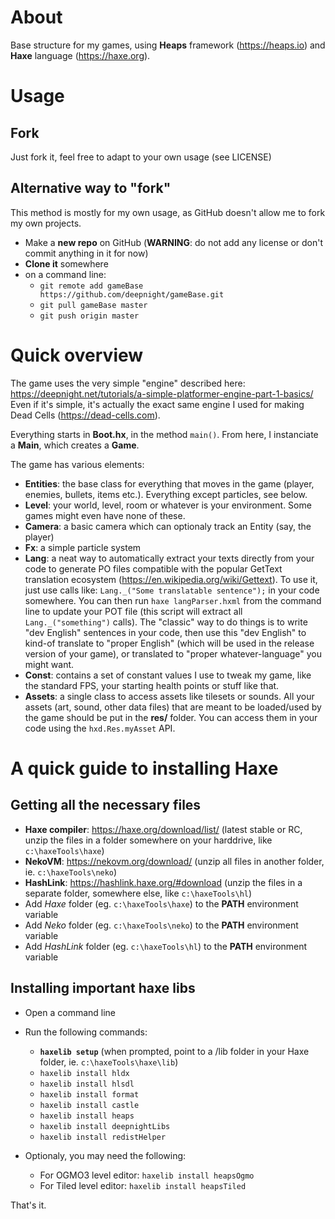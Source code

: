 # About

Base structure for my games, using **Heaps** framework (https://heaps.io) and **Haxe** language (https://haxe.org).

# Usage

## Fork

Just fork it, feel free to adapt to your own usage (see LICENSE)

## Alternative way to "fork"

This method is mostly for my own usage, as GitHub doesn't allow me to fork my own projects.

- Make a **new repo** on GitHub (**WARNING**: do not add any license or don't commit anything in it for now)
- **Clone it** somewhere
- on a command line:
  - `git remote add gameBase https://github.com/deepnight/gameBase.git`
  - `git pull gameBase master`
  - `git push origin master`

# Quick overview

The game uses the very simple "engine" described here: https://deepnight.net/tutorials/a-simple-platformer-engine-part-1-basics/
Even if it's simple, it's actually the exact same engine I used for making Dead Cells (https://dead-cells.com).

Everything starts in **Boot.hx**, in the method `main()`. From here, I instanciate a **Main**, which creates a **Game**.

The game has various elements:
- **Entities**: the base class for everything that moves in the game (player, enemies, bullets, items etc.). Everything except particles, see below.
- **Level**: your world, level, room or whatever is your environment. Some games might even have none of these.
- **Camera**: a basic camera which can optionaly track an Entity (say, the player)
- **Fx**: a simple particle system
- **Lang**: a neat way to automatically extract your texts directly from your code to generate PO files compatible with the popular GetText translation ecosystem (https://en.wikipedia.org/wiki/Gettext). To use it, just use calls like: `Lang._("Some translatable sentence");` in your code somewhere. You can then run `haxe langParser.hxml` from the command line to update your POT file (this script will extract all `Lang._("something")` calls). The "classic" way to do things is to write "dev English" sentences in your code, then use this "dev English" to kind-of translate to "proper English" (which will be used in the release version of your game), or translated to "proper whatever-language" you might want.
- **Const**: contains a set of constant values I use to tweak my game, like the standard FPS, your starting health points or stuff like that.
- **Assets**: a single class to access assets like tilesets or sounds. All your assets (art, sound, other data files) that are meant to be loaded/used by the game should be put in the **res/** folder. You can access them in your code using the `hxd.Res.myAsset` API.

# A quick guide to installing Haxe

## Getting all the necessary files

 - **Haxe compiler**: https://haxe.org/download/list/ (latest stable or RC, unzip the files in a folder somewhere on your harddrive, like `c:\haxeTools\haxe`)
 - **NekoVM**: https://nekovm.org/download/ (unzip all files in another folder, ie. `c:\haxeTools\neko`)
 - **HashLink**: https://hashlink.haxe.org/#download (unzip the files in a separate folder, somewhere else, like `c:\haxeTools\hl`)
 - Add *Haxe* folder (eg. `c:\haxeTools\haxe`) to the **PATH** environment variable
 - Add *Neko* folder (eg. `c:\haxeTools\neko`) to the **PATH** environment variable
 - Add *HashLink* folder (eg. `c:\haxeTools\hl`) to the **PATH** environment variable

## Installing important haxe libs

- Open a command line
- Run the following commands:
    - **`haxelib setup`** (when prompted, point to a /lib folder in your Haxe folder, ie. `c:\haxeTools\haxe\lib`)
    - `haxelib install hldx`
    - `haxelib install hlsdl`
    - `haxelib install format`
    - `haxelib install castle`
    - `haxelib install heaps`
    - `haxelib install deepnightLibs`
    - `haxelib install redistHelper`

- Optionaly, you may need the following:
    - For OGMO3 level editor: `haxelib install heapsOgmo`
    - For Tiled level editor: `haxelib install heapsTiled`

That's it.
